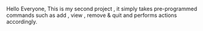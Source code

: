 Hello Everyone,
This is my second project , it simply takes pre-programmed commands
such as add , view , remove & quit and performs actions accordingly.

